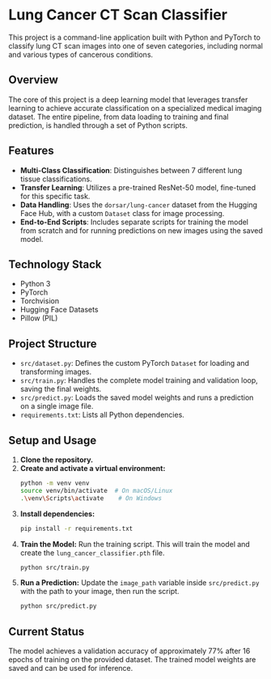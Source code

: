 # Lung Cancer CT Scan Classifier

This project is a command-line application built with Python and PyTorch to classify lung CT scan images into one of seven categories, including normal and various types of cancerous conditions.

## Overview

The core of this project is a deep learning model that leverages transfer learning to achieve accurate classification on a specialized medical imaging dataset. The entire pipeline, from data loading to training and final prediction, is handled through a set of Python scripts.

## Features

* **Multi-Class Classification**: Distinguishes between 7 different lung tissue classifications.
* **Transfer Learning**: Utilizes a pre-trained ResNet-50 model, fine-tuned for this specific task.
* **Data Handling**: Uses the `dorsar/lung-cancer` dataset from the Hugging Face Hub, with a custom `Dataset` class for image processing.
* **End-to-End Scripts**: Includes separate scripts for training the model from scratch and for running predictions on new images using the saved model.

## Technology Stack

* Python 3
* PyTorch
* Torchvision
* Hugging Face Datasets
* Pillow (PIL)

## Project Structure

* `src/dataset.py`: Defines the custom PyTorch `Dataset` for loading and transforming images.
* `src/train.py`: Handles the complete model training and validation loop, saving the final weights.
* `src/predict.py`: Loads the saved model weights and runs a prediction on a single image file.
* `requirements.txt`: Lists all Python dependencies.

## Setup and Usage

1.  **Clone the repository.**
2.  **Create and activate a virtual environment:**
    ```bash
    python -m venv venv
    source venv/bin/activate  # On macOS/Linux
    .\venv\Scripts\activate    # On Windows
    ```
3.  **Install dependencies:**
    ```bash
    pip install -r requirements.txt
    ```
4.  **Train the Model:**
    Run the training script. This will train the model and create the `lung_cancer_classifier.pth` file.
    ```bash
    python src/train.py
    ```
5.  **Run a Prediction:**
    Update the `image_path` variable inside `src/predict.py` with the path to your image, then run the script.
    ```bash
    python src/predict.py
    ```

## Current Status

The model achieves a validation accuracy of approximately 77% after 16 epochs of training on the provided dataset. The trained model weights are saved and can be used for inference.